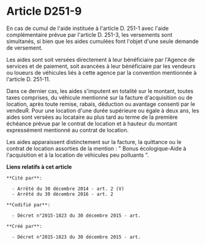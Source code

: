 # Article D251-9

En cas de cumul de l'aide instituée à l'article D. 251-1 avec l'aide complémentaire prévue par l'article D. 251-3, les
versements sont simultanés, si bien que les aides cumulées font l'objet d'une seule demande de versement. 

Les aides sont soit versées directement à leur bénéficiaire par l'Agence de services et de paiement, soit avancées à leur
bénéficiaire par les vendeurs ou loueurs de véhicules liés à cette agence par la convention mentionnée à l'article D.
251-11. 

Dans ce dernier cas, les aides s'imputent en totalité sur le montant, toutes taxes comprises, du véhicule mentionné sur la
facture d'acquisition ou de location, après toute remise, rabais, déduction ou avantage consenti par le vendeuR. Pour une
location d'une durée supérieure ou égale à deux ans, les aides sont versées au locataire au plus tard au terme de la première
échéance prévue par le contrat de location et à hauteur du montant expressément mentionné au contrat de location. 

Les aides apparaissent distinctement sur la facture, la quittance ou le contrat de location assorties de la mention : " Bonus
écologique-Aide à l'acquisition et à la location de véhicules peu polluants ".

**Liens relatifs à cet article**

	**Cité par**:

	  - Arrêté du 30 décembre 2014 - art. 2 (V)
	  - Arrêté du 30 décembre 2016 - art. 2

	**Codifié par**:

	  - Décret n°2015-1823 du 30 décembre 2015 - art.

	**Créé par**:

	  - Décret n°2015-1823 du 30 décembre 2015 - art.
